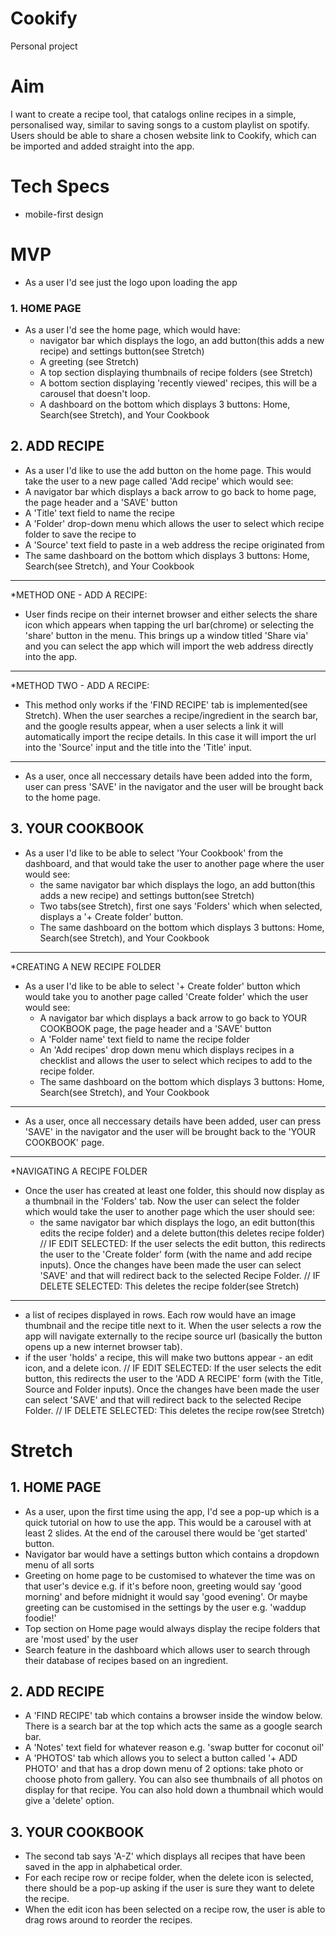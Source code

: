 # Cookify
Personal project

# Aim
I want to create a recipe tool, that catalogs online recipes in a simple, personalised way, similar to saving songs to a custom playlist on spotify. Users should be able to share a chosen website link to Cookify, which can be imported and added straight into the app.

# Tech Specs
* mobile-first design

# MVP
* As a user I'd see just the logo upon loading the app

### 1. HOME PAGE
* As a user I'd see the home page, which would have:
  * navigator bar which displays the logo, an add button(this adds a new recipe) and settings button(see Stretch)
  * A greeting (see Stretch)
  * A top section displaying thumbnails of recipe folders (see Stretch)
  * A bottom section displaying 'recently viewed' recipes, this will be a carousel that doesn't loop.
  * A dashboard on the bottom which displays 3 buttons: Home, Search(see Stretch), and Your Cookbook
  
## 2. ADD RECIPE
 * As a user I'd like to use the add button on the home page. This would take the user to a new page called 'Add recipe' which would see:
  * A navigator bar which displays a back arrow to go back to home page, the page header and a 'SAVE' button
  * A 'Title' text field to name the recipe
  * A 'Folder' drop-down menu which allows the user to select which recipe folder to save the recipe to
  * A 'Source' text field to paste in a web address the recipe originated from
  * The same dashboard on the bottom which displays 3 buttons: Home, Search(see Stretch), and Your Cookbook
 - - - - - - - - - - -
 *METHOD ONE - ADD A RECIPE:
 * User finds recipe on their internet browser and either selects the share icon which appears when tapping the url bar(chrome) or selecting the 'share' button in the menu. This brings up a window titled 'Share via' and you can select the app which will import the web address directly into the app. 
- - - - - - - - - - - 
 *METHOD TWO - ADD A RECIPE:
 * This method only works if the 'FIND RECIPE' tab is implemented(see Stretch). When the user searches a recipe/ingredient in the search bar, and the google results appear, when a user selects a link it will automatically import the recipe details. In this case it will import the url into the 'Source' input and the title into the 'Title' input.
- - - - - - - - - - -
* As a user, once all neccessary details have been added into the form, user can press 'SAVE' in the navigator and the user will be brought back to the home page.

## 3. YOUR COOKBOOK
* As a user I'd like to be able to select 'Your Cookbook' from the dashboard, and that would take the user to another page where the user would see:
    * the same navigator bar which displays the logo, an add button(this adds a new recipe) and settings button(see Stretch)
    * Two tabs(see Stretch), first one says 'Folders' which when selected, displays a '+ Create folder' button. 
    * The same dashboard on the bottom which displays 3 buttons: Home, Search(see Stretch), and Your Cookbook
- - - - - - - - - - -
*CREATING A NEW RECIPE FOLDER
* As a user I'd like to be able to select '+ Create folder' button which would take you to another page called 'Create folder' which the user would see:
  * A navigator bar which displays a back arrow to go back to YOUR COOKBOOK page, the page header and a 'SAVE' button
  * A 'Folder name' text field to name the recipe folder
  * An 'Add recipes' drop down menu which displays recipes in a checklist and allows the user to select which recipes to add to the recipe folder.
  * The same dashboard on the bottom which displays 3 buttons: Home, Search(see Stretch), and Your Cookbook
- - - - - - - - - - -
* As a user, once all neccessary details have been added, user can press 'SAVE' in the navigator and the user will be brought back to the 'YOUR COOKBOOK' page.
- - - - - - - - - - -
*NAVIGATING A RECIPE FOLDER
* Once the user has created at least one folder, this should now display as a thumbnail in the 'Folders' tab. Now the user can select the folder which would take the user to another page which the user should see:
  * the same navigator bar which displays the logo, an edit button(this edits the recipe folder) and a delete button(this deletes recipe folder)
   // IF EDIT SELECTED: If the user selects the edit button, this redirects the user to the 'Create folder' form (with the name and add recipe inputs). Once the changes have been made the user can select 'SAVE' and that will redirect back to the selected Recipe Folder.
  // IF DELETE SELECTED: This deletes the recipe folder(see Stretch)
- - - - - - - - - - -
  * a list of recipes displayed in rows. Each row would have an image thumbnail and the recipe title next to it. When the user selects a row the app will navigate externally to the recipe source url (basically the button opens up a new internet browser tab).
  * if the user 'holds' a recipe, this will make two buttons appear - an edit icon, and a delete icon. 
  // IF EDIT SELECTED: If the user selects the edit button, this redirects the user to the 'ADD A RECIPE' form (with the Title, Source and Folder inputs). Once the changes have been made the user can select 'SAVE' and that will redirect back to the selected Recipe Folder.
  // IF DELETE SELECTED: This deletes the recipe row(see Stretch)


# Stretch
## 1. HOME PAGE
* As a user, upon the first time using the app, I'd see a pop-up which is a quick tutorial on how to use the app. This would be a carousel with at least 2 slides. At the end of the carousel there would be 'get started' button.
* Navigator bar would have a settings button which contains a dropdown menu of all sorts
* Greeting on home page to be customised to whatever the time was on that user's device e.g. if it's before noon, greeting would say 'good morning' and before midnight it would say 'good evening'. Or maybe greeting can be customised in the settings by the user e.g. 'waddup foodie!'
* Top section on Home page would always display the recipe folders that are 'most used' by the user
* Search feature in the dashboard which allows user to search through their database of recipes based on an ingredient.

## 2. ADD RECIPE
* A 'FIND RECIPE' tab which contains a browser inside the window below. There is a search bar at the top which acts the same as a google search bar. 
* A 'Notes' text field for whatever reason e.g. 'swap butter for coconut oil'
* A 'PHOTOS' tab which allows you to select a button called '+ ADD PHOTO' and that has a drop down menu of 2 options: take photo or choose photo from gallery. You can also see thumbnails of all photos on display for that recipe. You can also hold down a thumbnail which would give a 'delete' option. 

## 3. YOUR COOKBOOK
* The second tab says 'A-Z' which displays all recipes that have been saved in the app in alphabetical order.
* For each recipe row or recipe folder, when the delete icon is selected, there should be a pop-up asking if the user is sure they want to delete the recipe.
* When the edit icon has been selected on a recipe row, the user is able to drag rows around to reorder the recipes.
